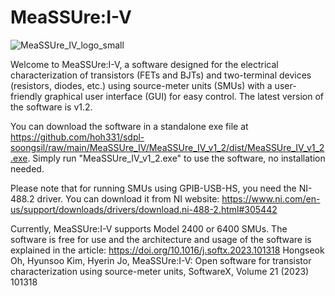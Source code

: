 # MeaSSUre:I-V

![MeaSSUre_IV_logo_small](https://user-images.githubusercontent.com/42305039/214703288-c95782b6-c053-4571-8d02-b82f8ba6931f.jpg)

Welcome to MeaSSUre:I-V, a software designed for the electrical characterization of transistors (FETs and BJTs) and two-terminal devices (resistors, diodes, etc.) using source-meter units (SMUs) with a user-friendly graphical user interface (GUI) for easy control. The latest version of the software is v1.2.

You can download the software in a standalone exe file at https://github.com/hoh331/sdpl-soongsil/raw/main/MeaSSUre_IV/MeaSSUre_IV_v1_2/dist/MeaSSUre_IV_v1_2.exe. Simply run "MeaSSUre_IV_v1_2.exe" to use the software, no installation needed.

Please note that for running SMUs using GPIB-USB-HS, you need the NI-488.2 driver. You can download it from NI website: https://www.ni.com/en-us/support/downloads/drivers/download.ni-488-2.html#305442

Currently, MeaSSUre:I-V supports Model 2400 or 6400 SMUs. The software is free for use and the architecture and usage of the software is explained in the article: https://doi.org/10.1016/j.softx.2023.101318 Hongseok Oh, Hyunsoo Kim, Hyerin Jo, MeaSSUre:I-V: Open software for transistor characterization using source-meter units, SoftwareX, Volume 21 (2023) 101318
